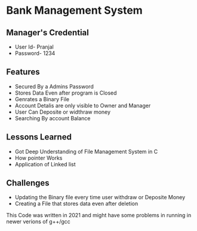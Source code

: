 #  Bank Management System

## Manager's Credential
 - User Id- Pranjal
 - Password- 1234
## Features

- Secured By a Admins Password
- Stores Data Even after program is Closed
- Genrates a Binary File 
- Account Detalis are only visible to Owner and Manager
- User Can Deposite or widthraw money
- Searching By account Balance


## Lessons Learned

- Got Deep Understanding of File Management System in C
- How pointer Works
- Application of Linked list

## Challenges

- Updating the Binary file every time user withdraw or Deposite Money
- Creating a File that stores data even after deletion 

This Code was written in 2021 and might have some problems in running in newer verions of g++/gcc
